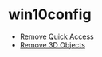 # win10config

* [Remove Quick Access](https://answers.microsoft.com/en-us/windows/forum/all/how-to-completely-disable-quick-access-in-windows/96e00b50-e064-4218-9fca-6522762ce57b)
* [Remove 3D Objects](https://www.thewindowsclub.com/remove-3d-objects-folder-winows-10)
